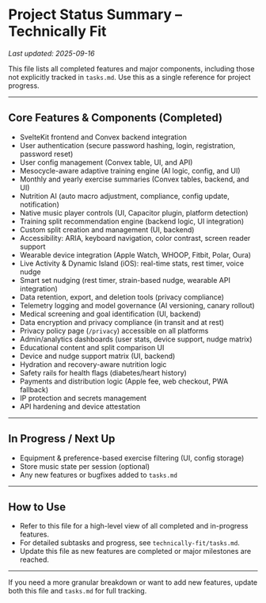 # Project Status Summary – Technically Fit

_Last updated: 2025-09-16_

This file lists all completed features and major components, including those not explicitly tracked in `tasks.md`. Use this as a single reference for project progress.

---

## Core Features & Components (Completed)

- SvelteKit frontend and Convex backend integration
- User authentication (secure password hashing, login, registration, password reset)
- User config management (Convex table, UI, and API)
- Mesocycle-aware adaptive training engine (AI logic, config, and UI)
- Monthly and yearly exercise summaries (Convex tables, backend, and UI)
- Nutrition AI (auto macro adjustment, compliance, config update, notification)
- Native music player controls (UI, Capacitor plugin, platform detection)
- Training split recommendation engine (backend logic, UI integration)
- Custom split creation and management (UI, backend)
- Accessibility: ARIA, keyboard navigation, color contrast, screen reader support
- Wearable device integration (Apple Watch, WHOOP, Fitbit, Polar, Oura)
- Live Activity & Dynamic Island (iOS): real-time stats, rest timer, voice nudge
- Smart set nudging (rest timer, strain-based nudge, wearable API integration)
- Data retention, export, and deletion tools (privacy compliance)
- Telemetry logging and model governance (AI versioning, canary rollout)
- Medical screening and goal identification (UI, backend)
- Data encryption and privacy compliance (in transit and at rest)
- Privacy policy page (`/privacy`) accessible on all platforms
- Admin/analytics dashboards (user stats, device support, nudge matrix)
- Educational content and split comparison UI
- Device and nudge support matrix (UI, backend)
- Hydration and recovery-aware nutrition logic
- Safety rails for health flags (diabetes/heart history)
- Payments and distribution logic (Apple fee, web checkout, PWA fallback)
- IP protection and secrets management
- API hardening and device attestation

---

## In Progress / Next Up

- Equipment & preference-based exercise filtering (UI, config storage)
- Store music state per session (optional)
- Any new features or bugfixes added to `tasks.md`

---

## How to Use

- Refer to this file for a high-level view of all completed and in-progress features.
- For detailed subtasks and progress, see `technically-fit/tasks.md`.
- Update this file as new features are completed or major milestones are reached.

---

If you need a more granular breakdown or want to add new features, update both this file and `tasks.md` for full tracking.
